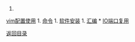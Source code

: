 1. 
[vim配置使用](vim.md)
1. 
[命令](command.md)
1. 
[软件安装](Software.md)
1. 
[汇编](hello_s.md)
* 
[IO端口复用](io_port.md)

[返回目录](README.md)